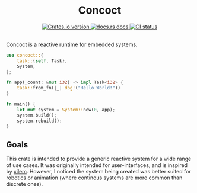 <div align="center">
  <h1>Concoct</h1>

 <a href="https://crates.io/crates/concoct">
    <img src="https://img.shields.io/crates/v/concoct?style=flat-square"
    alt="Crates.io version" />
  </a>
  <a href="https://docs.rs/concoct">
    <img src="https://img.shields.io/badge/docs-latest-blue.svg?style=flat-square"
      alt="docs.rs docs" />
  </a>
   <a href="https://github.com/concoct-rs/concoct/actions">
    <img src="https://github.com/matthunz/concoct/actions/workflows/rust.yml/badge.svg"
      alt="CI status" />
  </a>
</div>

<br />

Concoct is a reactive runtime for embedded systems.

```rust
use concoct::{
    task::{self, Task},
    System,
};

fn app(_count: &mut i32) -> impl Task<i32> {
    task::from_fn(|_| dbg!("Hello World!"))
}

fn main() {
    let mut system = System::new(0, app);
    system.build();
    system.rebuild();
}
```

## Goals
This crate is intended to provide a generic reactive system for a wide range of use cases. It was originally intended for user-interfaces, and is inspired by [xilem](https://github.com/linebender/xilem). However, I noticed the system being created was better suited for robotics or animation (where continous systems are more common than discrete ones).

